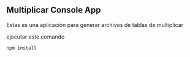 ## Multiplicar Console App

Estas es una aplicación para generar archivos de tablas de multiplicar

ejecutar este comando

````
npm install
````
